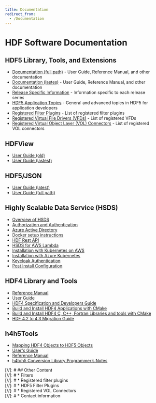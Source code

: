 ```yaml
---
title: Documentation
redirect_from: 
  - /Documentation
---
```


# HDF Software Documentation

## HDF5 Library, Tools, and Extensions
* [Documentation (full path)](https://docs.hdfgroup.org/releases/hdf5/v1_14/v1_14_4/documentation/doxygen/index.html) - User Guide, Reference Manual, and other documentation
* [Documentation (lastes)](https://docs.hdfgroup.org/releases/hdf5/latest-docs.html) - User Guide, Reference Manual, and other documentation
* [Release Specific Information](hdf5-docs/release_specific_info.md) - Information specific to each release series
* [HDF5 Application Topics](hdf5-docs/hdf5_topics_list.md) - General and advanced topics in HDF5 for application developers
* [Registered Filter Plugins](https://github.com/HDFGroup/hdf5_plugins/blob/master/docs/RegisteredFilterPlugins.md) - List of registered filter plugins
* [Registered Virtual File Drivers (VFDs)](/documentation/hdf5-docs/registered_virtual_file_drivers_vfds.html) - List of registered VFDs
* [Registered Virtual Object Layer (VOL) Connectors](/documentation/hdf5-docs/registered_vol_connectors.html) - List of registered VOL connectors

## HDFView 

* [User Guide (old)](https://docs.hdfgroup.org/releases/hdfview/v3_3/v3_3_2/documentation/UsersGuide/index.html)
* [User Guide (lastest)](https://docs.hdfgroup.org/releases/hdfview/latest-docs.html)

## HDF5/JSON

* [User Guide (latest)](https://docs.hdfgroup.org/releases/hdf5-json/latest-docs.html) 
* [User Guide (full path)](https://docs.hdfgroup.org/releases/hdf5-json/v1_1/v1_1_3/documentation/hdf5-json/index.html) 


## Highly Scalable Data Service (HSDS)
* [Overview of HSDS](https://www.hdfgroup.org/solutions/highly-scalable-data-service-hsds/) 
* [Authorization and Authentication](https://raw.githubusercontent.com/HDFGroup/hsds/master/docs/authorization.md)
* [Azure Active Directory](https://raw.githubusercontent.com/HDFGroup/hsds/master/docs/azure_ad_setup.md)
* [Docker setup instructions](https://raw.githubusercontent.com/HDFGroup/hsds/master/docs/setup_docker.md)
* [HDF Rest API](https://github.com/HDFGroup/hdf-rest-api/blob/master/README.md) 
* [HSDS for AWS Lambda](https://raw.githubusercontent.com/HDFGroup/hsds/master/docs/aws_lambda_setup.md)
* [Installation with Kubernetes on AWS](https://raw.githubusercontent.com/HDFGroup/hsds/master/docs/kubernetes_install_azure.md)
* [Installation with Azure Kubernetes](https://raw.githubusercontent.com/HDFGroup/hsds/master/docs/kubernetes_install_azure.md)
* [Keycloak Authentication](https://raw.githubusercontent.com/HDFGroup/hsds/master/docs/keycloak_setup.md)
* [Post Install Configuration](https://raw.githubusercontent.com/HDFGroup/hsds/master/docs/post_install.md)

## HDF4 Library and Tools
* [Reference Manual](https://zenodo.org/records/13310709)
* [User Guide](https://zenodo.org/records/13310689)
* [HDF4 Specification and Developers Guide](https://zenodo.org/records/13310722) 
* [Build and Install HDF4 Applications with CMake](https://raw.githubusercontent.com/HDFGroup/hdf4/master/release_notes/USING_HDF4_CMake.txt)
* [Build and Install HDF4 C, C++, Fortran Libraries and tools with CMake](https://raw.githubusercontent.com/HDFGroup/hdf4/master/release_notes/INSTALL_CMake.txt)
* [HDF 4.2 to 4.3 Migration Guide](https://raw.githubusercontent.com/HDFGroup/hdf4/master/doc/HDF-4.2-to-4.3-migration.md) 

## h4h5Tools
* [Mapping HDF4 Objects to HDF5 Objects](https://zenodo.org/records/13310794) 
* [User's Guide](https://zenodo.org/records/13310879)
* [Reference Manual](https://zenodo.org/records/13310820)
* [h4toh5 Conversion Library Programmer’s Notes](https://zenodo.org/records/13310764)

[//]: # ## Other Content  
[//]: # * Filters  
[//]: # * Registered filter plugins  
[//]: # * HDF5 Filter Plugins  
[//]: # * Registered VOL Connectors   
[//]: # * Contact information   
